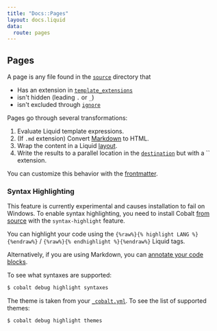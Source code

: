 ```yaml
---
title: "Docs::Pages"
layout: docs.liquid
data:
  route: pages
---
```

## Pages

A page is any file found in the [`source`](/docs/config) directory that
- Has an extension in [`template_extensions`](/docs/config)
- isn't hidden (leading `.` or `_`)
- isn't excluded through [`ignore`](/docs/config)

Pages go through several transformations:
1. Evaluate Liquid template expressions.
2. (If `.md` extension) Convert [Markdown](http://commonmark.org/help/) to HTML.
3. Wrap the content in a Liquid [layout](/docs/layouts).
4. Write the results to a parallel location in the [`destination`](/docs/config) but with a `` extension.

You can customize this behavior with the [frontmatter](/docs/front).

### Syntax Highlighting

This feature is currently experimental and causes installation to fail on
Windows. To enable syntax highlighting, you need to install Cobalt [from
source](/docs/install) with the `syntax-highlight` feature.

You can highlight your code using the `{%raw%}{% highlight LANG %}{%endraw%}` / `{%raw%}{% endhighlight %}{%endraw%}` Liquid tags.

Alternatively, if you are using Markdown, you can [annotate your code
blocks](https://help.github.com/articles/creating-and-highlighting-code-blocks/#syntax-highlighting).

To see what syntaxes are supported:
```sh
$ cobalt debug highlight syntaxes
```

The theme is taken from your [`_cobalt.yml`](/docs/config).  To see the list of supported themes:
```sh
$ cobalt debug highlight themes
```
